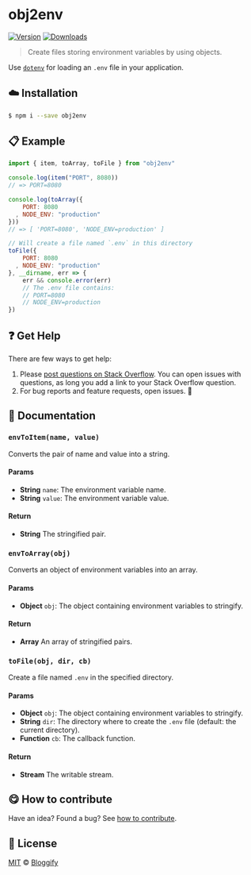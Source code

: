 <!-- Please do not edit this file. Edit the `blah` field in the `package.json` instead. If in doubt, open an issue. -->


# obj2env

 [![Version](https://img.shields.io/npm/v/obj2env.svg)](https://www.npmjs.com/package/obj2env) [![Downloads](https://img.shields.io/npm/dt/obj2env.svg)](https://www.npmjs.com/package/obj2env)

> Create files storing environment variables by using objects.

Use [`dotenv`](https://www.npmjs.com/package/dotenv) for loading an `.env` file in your application.

## :cloud: Installation

```sh
$ npm i --save obj2env
```


## :clipboard: Example



```js
import { item, toArray, toFile } from "obj2env"

console.log(item("PORT", 8080))
// => PORT=8080

console.log(toArray({
    PORT: 8080
  , NODE_ENV: "production"
}))
// => [ 'PORT=8080', 'NODE_ENV=production' ]

// Will create a file named `.env` in this directory
toFile({
    PORT: 8080
  , NODE_ENV: "production"
}, __dirname, err => {
    err && console.error(err)
    // The .env file contains:
    // PORT=8080
    // NODE_ENV=production
})
```



## :question: Get Help

There are few ways to get help:

 1. Please [post questions on Stack Overflow](https://stackoverflow.com/questions/ask). You can open issues with questions, as long you add a link to your Stack Overflow question.
 2. For bug reports and feature requests, open issues. :bug:



## :memo: Documentation


### `envToItem(name, value)`
Converts the pair of name and value into a string.

#### Params

- **String** `name`: The environment variable name.
- **String** `value`: The environment variable value.

#### Return
- **String** The stringified pair.

### `envToArray(obj)`
Converts an object of environment variables into an array.

#### Params

- **Object** `obj`: The object containing environment variables to stringify.

#### Return
- **Array** An array of stringified pairs.

### `toFile(obj, dir, cb)`
Create a file named `.env` in the specified directory.

#### Params

- **Object** `obj`: The object containing environment variables to stringify.
- **String** `dir`: The directory where to create the `.env` file (default: the current directory).
- **Function** `cb`: The callback function.

#### Return
- **Stream** The writable stream.



## :yum: How to contribute
Have an idea? Found a bug? See [how to contribute][contributing].



## :scroll: License

[MIT][license] © [Bloggify][website]

[license]: http://showalicense.com/?fullname=Bloggify%20%3Csupport%40bloggify.org%3E%20(https%3A%2F%2Fbloggify.org)&year=2017#license-mit
[website]: https://bloggify.org
[contributing]: /CONTRIBUTING.md
[docs]: /DOCUMENTATION.md
